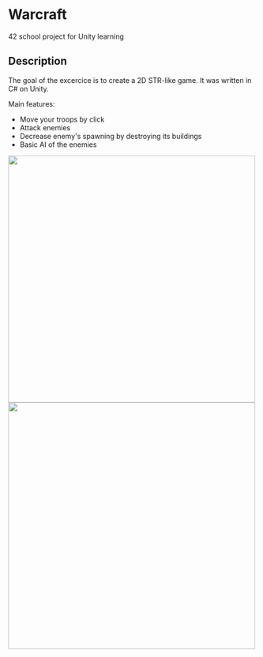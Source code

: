 # Warcraft
42 school project for Unity learning

## Description

The goal of the excercice is to create a 2D STR-like game. 
It was written in C# on Unity.

Main features:
* Move your troops by click
* Attack enemies
* Decrease enemy's spawning by destroying its buildings
* Basic AI of the enemies

<img src="http://www.donsefactory.com/wp-content/uploads/2020/07/Day02-warcraft-PC-Mac-Linux-Standalone-Unity-2019.4.0f1-Personal-DX11.jpg" width=500 height=500/>
<img src="http://www.donsefactory.com/wp-content/uploads/2020/07/Day02-warcraft-PC-Mac-Linux-Standalone-Unity-2019.4.0f1-Personal-DX11_2.jpg" width=500 height=500/>

